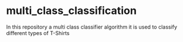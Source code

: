 # multi_class_classification
In this repository a multi class classifier algorithm  it is used to classify different types of T-Shirts
